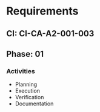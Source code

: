 # Requirements

## CI: CI-CA-A2-001-003
## Phase: 01

### Activities
- Planning
- Execution
- Verification
- Documentation
